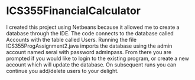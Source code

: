 # ICS355FinancialCalculator
I created this project using Netbeans because it allowed me to create a database through the IDE. The code connects to the database called Accounts with the table called Users. Running the file ICS355ProgAssignment2.java imports the database using the admin account named serai with password adminpass. From there you are prompted if you would like to login to the existing program, or create a new account which will update the database. On subsequent runs you can continue you add/delete users to your delight. 
